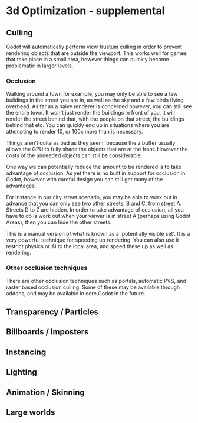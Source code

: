 # 3d Optimization - supplemental

## Culling
Godot will automatically perform view frustum culling in order to prevent rendering objects that are outside the viewport. This works well for games that take place in a small area, however things can quickly become problematic in larger levels.

### Occlusion
Walking around a town for example, you may only be able to see a few buildings in the street you are in, as well as the sky and a few birds flying overhead. As far as a naive renderer is concerned however, you can still see the entire town. It won't just render the buildings in front of you, it will render the street behind that, with the people on that street, the buildings behind that etc. You can quickly end up in situations where you are attempting to render 10, or 100x more than is necessary.

Things aren't quite as bad as they seem, because the z buffer usually allows the GPU to fully shade the objects that are at the front. However the costs of the unneeded objects can still be considerable.

One way we can potentially reduce the amount to be rendered is to take advantage of occlusion. As yet there is no built in support for occlusion in Godot, however with careful design you can still get many of the advantages.

For instance in our city street scenario, you may be able to work out in advance that you can only see two other streets, B and C, from street A. Streets D to Z are hidden. In order to take advantage of occlusion, all you have to do is work out when your viewer is in street A (perhaps using Godot Areas), then you can hide the other streets.

This is a manual version of what is known as a 'potentially visible set'. It is a very powerful technique for speeding up rendering. You can also use it restrict physics or AI to the local area, and speed these up as well as rendering.

### Other occlusion techniques
There are other occlusion techniques such as portals, automatic PVS, and raster based occlusion culling. Some of these may be available through addons, and may be available in core Godot in the future.

## Transparency / Particles

## Billboards / Imposters

## Instancing

## Lighting

## Animation / Skinning

## Large worlds
